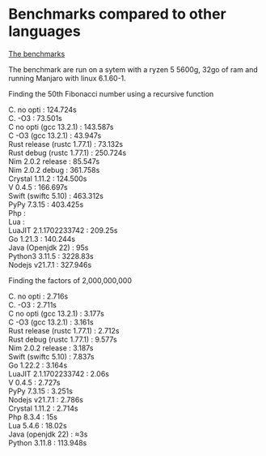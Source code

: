 # Benchmarks compared to other languages

[The benchmarks](https://github.com/Vinz2008/Language-benchmarks)

The benchmark are run on a sytem with a ryzen 5 5600g, 32go of ram and running Manjaro with linux 6.1.60-1.

Finding the 50th Fibonacci number using a recursive function

C. no opti : 124.724s  
C. -O3 : 73.501s  
C no opti (gcc 13.2.1) : 143.587s  
C -O3 (gcc 13.2.1) : 43.947s  
Rust release (rustc 1.77.1) : 73.132s  
Rust debug (rustc 1.77.1) : 250.724s  
Nim 2.0.2 release :  85.547s  
Nim 2.0.2 debug : 361.758s  
Crystal 1.11.2 : 124.500s  
V 0.4.5 : 166.697s   
Swift (swiftc 5.10) : 463.312s  
PyPy 7.3.15 : 403.425s  
Php :   
Lua :   
LuaJIT 2.1.1702233742 : 209.25s   
Go 1.21.3 : 140.244s  
Java (Openjdk 22) : 95s  
Python3 3.11.5 : 3228.83s  
Nodejs v21.7.1 : 327.946s  

Finding the factors of 2,000,000,000

C. no opti : 2.716s  
C. -O3 : 2.711s  
C no opti (gcc 13.2.1) : 3.177s  
C -O3 (gcc 13.2.1) : 3.161s  
Rust release (rustc 1.77.1) : 2.712s  
Rust debug (rustc 1.77.1) : 9.577s  
Nim 2.0.2 release : 3.187s  
Swift (swiftc 5.10) : 7.837s  
Go 1.22.2 : 3.164s  
LuaJIT 2.1.1702233742 : 2.06s  
V 0.4.5 : 2.727s    
PyPy 7.3.15 : 3.251s  
Nodejs v21.7.1 : 2.786s  
Crystal 1.11.2 : 2.714s  
Php 8.3.4 : 15s  
Lua 5.4.6 : 18.02s  
Java (openjdk 22) : ≈3s  
Python 3.11.8 : 113.948s 